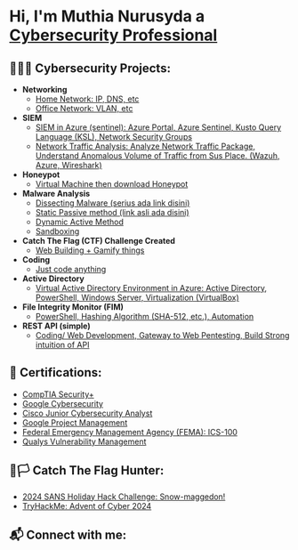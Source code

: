 <h1>Hi, I'm Muthia Nurusyda a <a href="https://www.linkedin.com/in/joshmadakor/">Cybersecurity Professional</a></h1>

<h2>👩🏼‍💻 Cybersecurity Projects:</h2>

- <b>Networking</b>
  - [Home Network: IP, DNS, etc](https://github.com/joshmadakor1/Algorithms-Practice)
  - [Office Network: VLAN, etc](https://github.com/joshmadakor1/Algorithms-Practice)
- <b>SIEM</b>
  - [SIEM in Azure (sentinel): Azure Portal, Azure Sentinel, Kusto Query Language (KSL), Network Security Groups](https://github.com/joshmadakor1/4chan-Image-Analysis-Middleware-C964)
  - [Network Traffic Analysis: Analyze Network Traffic Package, Understand Anomalous Volume of Traffic from Sus Place. (Wazuh, Azure, Wireshark)](https://github.com/joshmadakor1/Jwipe.PowerShell)
- <b>Honeypot</b>
  - [Virtual Machine then download Honeypot](https://github.com/joshmadakor1/Sentinel-Lab)
- <b>Malware Analysis</b>
  - [Dissecting Malware (serius ada link disini)](https://www.youtube.com/watch?v=tGv9jHw--DM)
  - [Static Passive method (link asli ada disini)](https://www.youtube.com/watch?v=9TEeribDUXE)
  - [Dynamic Active Method](https://github.com/joshmadakor1/Key-Logger-With-Email)
  - [Sandboxing](https://github.com/joshmadakor1/Jwipe.PowerShell)
- <b>Catch The Flag (CTF) Challenge Created</b>
  - [Web Building + Gamify things](https://github.com/joshmadakor1/Package-Delivery-Pathfinding-Algorithm)
- <b>Coding</b>
  - [Just code anything](https://github.com/joshmadakor1/Package-Delivery-Pathfinding-Algorithm)
- <b>Active Directory</b>
  - [Virtual Active Directory Environment in Azure: Active Directory, PowerShell, Windows Server, Virtualization (VirtualBox)](https://github.com/joshmadakor1/Package-Delivery-Pathfinding-Algorithm)
- <b>File Integrity Monitor (FIM)</b>
  - [PowerShell, Hashing Algorithm (SHA-512, etc.), Automation](https://github.com/joshmadakor1/Package-Delivery-Pathfinding-Algorithm)
- <b>REST API (simple)</b>
  - [Coding/ Web Development, Gateway to Web Pentesting, Build Strong intuition of API](https://github.com/joshmadakor1/Package-Delivery-Pathfinding-Algorithm)

<h2>📜 Certifications:</h2>

- [CompTIA Security+](https://www.youtube.com/watch?v=a83ASGn_V_s)
- [Google Cybersecurity](https://www.coursera.org/account/accomplishments/professional-cert/VZGTJ3EFZT35)
- [Cisco Junior Cybersecurity Analyst](https://www.credly.com/users/muthia.nurusyda)
- [Google Project Management](https://www.coursera.org/account/accomplishments/professional-cert/QJ9GXRQJ9MZR)
- [Federal Emergency Management Agency (FEMA): ICS-100](https://www.youtube.com/watch?v=E2MwRWxDBkA)
- [Qualys Vulnerability Management](https://www.youtube.com/watch?v=E2MwRWxDBkA)

<h2>🏴🏳️ Catch The Flag Hunter:</h2>

- [2024 SANS Holiday Hack Challenge: Snow-maggedon!](https://www.youtube.com/watch?v=a83ASGn_V_s)
- [TryHackMe: Advent of Cyber 2024](https://www.youtube.com/watch?v=uHy3oM7NnoU)

<h2> 📬 Connect with me:</h2>
